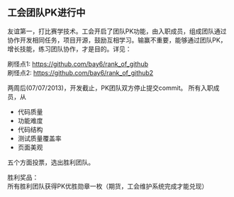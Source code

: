 ## 工会团队PK进行中

友谊第一，打比赛学技术。工会开启了团队PK功能，由入职成员，组成团队通过协作开发相同任务，项目开源，鼓励互相学习。输赢不重要，能够通过团队PK，增长技能，练习团队协作，才是目的。详见：

刷怪点1: https://github.com/bay6/rank_of_github<br/>
刷怪点2: https://github.com/bay6/rank_of_github2<br/>

两周后(07/07/2013)，开发截止，PK团队双方停止提交commit。 所有入职成员，从<br/>
* 代码质量
* 功能难度
* 代码结构
* 测试质量覆盖率
* 页面美观

五个方面投票，选出胜利团队。

胜利奖品：<br/>
所有胜利团队获得PK优胜勋章一枚（期货，工会维护系统完成才能兑现）

